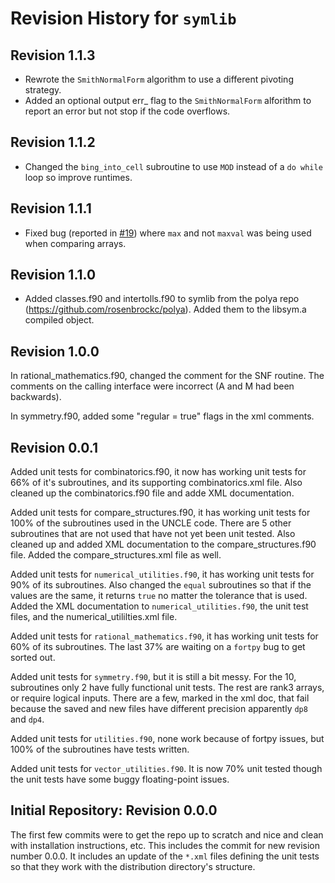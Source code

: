 # Revision History for `symlib`

## Revision 1.1.3
- Rewrote the `SmithNormalForm` algorithm to use a different pivoting
  strategy.
- Added an optional output err_ flag to the `SmithNormalForm`
  alforithm to report an error but not stop if the code overflows.

## Revision 1.1.2
- Changed the `bing_into_cell` subroutine to use `MOD` instead of a `do while` loop so improve runtimes.

## Revision 1.1.1
- Fixed bug (reported in [#19](https://github.com/msg-byu/symlib/issues/19)) where `max` and not `maxval` was being used when comparing arrays.

## Revision 1.1.0

- Added classes.f90 and intertolls.f90 to symlib from the polya repo
  (https://github.com/rosenbrockc/polya). Added them to the libsym.a
  compiled object.

## Revision 1.0.0

In rational_mathematics.f90, changed the comment for the SNF routine. The comments
on the calling interface were incorrect (A and M had been backwards).

In symmetry.f90, added some "regular = true" flags in the xml comments.

## Revision 0.0.1

Added unit tests for combinatorics.f90, it now has working unit tests for 66% of it's subroutines,
and its supporting combinatorics.xml file. Also cleaned up the combinatorics.f90 file and adde XML
documentation. 

Added unit tests for compare_structures.f90, it has working unit tests for 100% of the subroutines
used in the UNCLE code. There are 5 other subroutines that are not used that have not yet been unit
tested. Also cleaned up and added XML documentation to the compare_structures.f90 file. Added the
compare_structures.xml file as well. 

Added unit tests for `numerical_utilities.f90`, it has working unit tests for 90% of its
subroutines. Also changed the `equal` subroutines so that if the values are the same, it returns `true` no
matter the tolerance that is used. Added the XML documentation to `numerical_utilities.f90`, the unit
test files, and the numerical_utililties.xml file. 

Added unit tests for `rational_mathematics.f90`, it has working unit tests for 60% of its
subroutines. The last 37% are waiting on a `fortpy` bug to get sorted out. 

Added unit tests for `symmetry.f90`, but it is still a bit messy. For the 10, subroutines only 2 have fully functional unit tests. The rest are rank3 arrays, or require logical inputs. There are a few, marked in the xml doc, that fail because the saved and new files have different precision apparently `dp8` and `dp4`.

Added unit tests for `utilities.f90`, none work because of fortpy issues, but 100% of the subroutines have tests written.

Added unit tests for `vector_utilities.f90`. It is now 70% unit tested though the unit tests have some buggy floating-point issues.

## Initial Repository: Revision 0.0.0

The first few commits were to get the repo up to scratch and nice and clean with installation
instructions, etc. This includes the commit for new revision number 0.0.0. It includes an update of
the `*.xml` files defining the unit tests so that they work with the distribution directory's
structure. 
